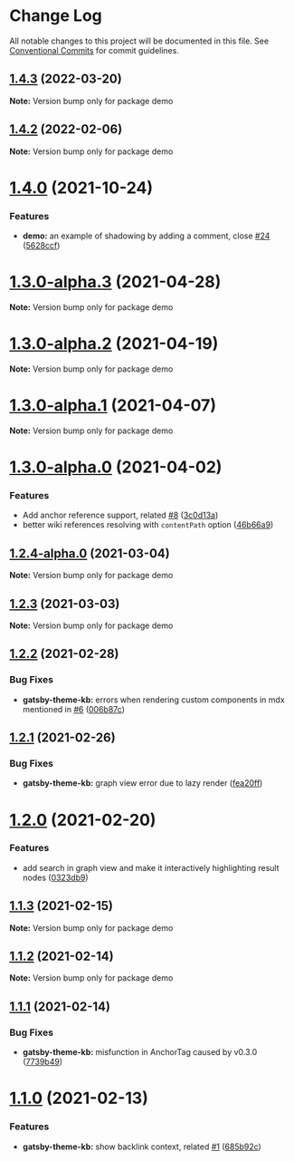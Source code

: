 # Change Log

All notable changes to this project will be documented in this file.
See [Conventional Commits](https://conventionalcommits.org) for commit guidelines.

## [1.4.3](https://github.com/hikerpig/gatsby-project-kb/compare/demo@1.4.2...demo@1.4.3) (2022-03-20)

**Note:** Version bump only for package demo





## [1.4.2](https://github.com/hikerpig/gatsby-project-kb/compare/demo@1.4.2-alpha.1...demo@1.4.2) (2022-02-06)

**Note:** Version bump only for package demo





# [1.4.0](https://github.com/hikerpig/gatsby-project-kb/compare/demo@1.3.8...demo@1.4.0) (2021-10-24)


### Features

* **demo:** an example of shadowing by adding a comment, close [#24](https://github.com/hikerpig/gatsby-project-kb/issues/24) ([5628ccf](https://github.com/hikerpig/gatsby-project-kb/commit/5628ccf2c0f57b2621398b0e82b7efefba05e065))





# [1.3.0-alpha.3](https://github.com/hikerpig/gatsby-project-kb/compare/demo@1.3.0-alpha.2...demo@1.3.0-alpha.3) (2021-04-28)

**Note:** Version bump only for package demo





# [1.3.0-alpha.2](https://github.com/hikerpig/gatsby-project-kb/compare/demo@1.3.0-alpha.1...demo@1.3.0-alpha.2) (2021-04-19)

**Note:** Version bump only for package demo





# [1.3.0-alpha.1](https://github.com/hikerpig/gatsby-project-kb/compare/demo@1.3.0-alpha.0...demo@1.3.0-alpha.1) (2021-04-07)

**Note:** Version bump only for package demo





# [1.3.0-alpha.0](https://github.com/hikerpig/gatsby-project-kb/compare/demo@1.2.4...demo@1.3.0-alpha.0) (2021-04-02)


### Features

* Add anchor reference support, related [#8](https://github.com/hikerpig/gatsby-project-kb/issues/8) ([3c0d13a](https://github.com/hikerpig/gatsby-project-kb/commit/3c0d13a78146dc9b6bf1215af367fbd1e3a999d4))
* better wiki references resolving with `contentPath` option ([46b66a9](https://github.com/hikerpig/gatsby-project-kb/commit/46b66a973bbdd702dfadb523e9ab0ab91ed1d417))





## [1.2.4-alpha.0](https://github.com/hikerpig/gatsby-project-kb/compare/demo@1.2.3...demo@1.2.4-alpha.0) (2021-03-04)

**Note:** Version bump only for package demo





## [1.2.3](https://github.com/hikerpig/gatsby-project-kb/compare/demo@1.2.2...demo@1.2.3) (2021-03-03)

**Note:** Version bump only for package demo





## [1.2.2](https://github.com/hikerpig/gatsby-project-kb/compare/demo@1.2.1...demo@1.2.2) (2021-02-28)


### Bug Fixes

* **gatsby-theme-kb:** errors when rendering custom components in mdx mentioned in [#6](https://github.com/hikerpig/gatsby-project-kb/issues/6) ([006b87c](https://github.com/hikerpig/gatsby-project-kb/commit/006b87c3372908ae09f73bb9476171dfef279e05))





## [1.2.1](https://github.com/hikerpig/gatsby-project-kb/compare/demo@1.2.0...demo@1.2.1) (2021-02-26)


### Bug Fixes

* **gatsby-theme-kb:** graph view error due to lazy render ([fea20ff](https://github.com/hikerpig/gatsby-project-kb/commit/fea20ffbb4262e36d5adf707159f13c088d8842c))





# [1.2.0](https://github.com/hikerpig/gatsby-project-kb/compare/demo@1.1.3...demo@1.2.0) (2021-02-20)


### Features

* add search in graph view and make it interactively highlighting result nodes ([0323db9](https://github.com/hikerpig/gatsby-project-kb/commit/0323db9ca8f8169d001b021724ca49714b5f10e4))





## [1.1.3](https://github.com/hikerpig/gatsby-project-kb/compare/demo@1.1.2...demo@1.1.3) (2021-02-15)

**Note:** Version bump only for package demo





## [1.1.2](https://github.com/hikerpig/gatsby-project-kb/compare/demo@1.1.1...demo@1.1.2) (2021-02-14)

**Note:** Version bump only for package demo





## [1.1.1](https://github.com/hikerpig/gatsby-project-kb/compare/demo@1.1.0...demo@1.1.1) (2021-02-14)


### Bug Fixes

* **gatsby-theme-kb:** misfunction in AnchorTag caused by v0.3.0 ([7739b49](https://github.com/hikerpig/gatsby-project-kb/commit/7739b496866eb6573dad0600fa252cd292aa1348))





# [1.1.0](https://github.com/hikerpig/gatsby-project-kb/compare/demo@1.0.3...demo@1.1.0) (2021-02-13)


### Features

* **gatsby-theme-kb:** show backlink context, related [#1](https://github.com/hikerpig/gatsby-project-kb/issues/1) ([685b92c](https://github.com/hikerpig/gatsby-project-kb/commit/685b92c3970116cc593581f52ecc6e0b66b0c146))
